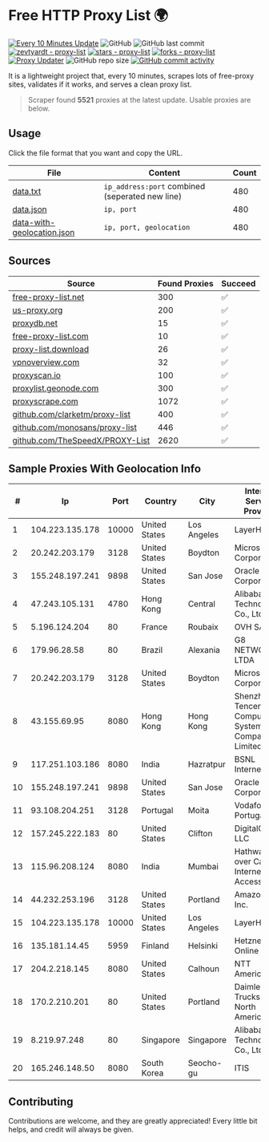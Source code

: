 
# Free HTTP Proxy List 🌍

[![Every 10 Minutes Update](https://github.com/mertguvencli/http-proxy-list/actions/workflows/main.yml/badge.svg?branch=main)](https://github.com/mertguvencli/http-proxy-list/actions/workflows/main.yml)
![GitHub](https://img.shields.io/github/license/mertguvencli/http-proxy-list)
![GitHub last commit](https://img.shields.io/github/last-commit/mertguvencli/http-proxy-list)
[![zevtyardt - proxy-list](https://img.shields.io/static/v1?label=zevtyardt&message=proxy-list&color=blue&logo=github)](https://github.com/zevtyardt/proxy-list "Go to GitHub repo")
[![stars - proxy-list](https://img.shields.io/github/stars/zevtyardt/proxy-list?style=social)](https://github.com/zevtyardt/proxy-list)
[![forks - proxy-list](https://img.shields.io/github/forks/zevtyardt/proxy-list?style=social)](https://github.com/zevtyardt/proxy-list)
[![Proxy Updater](https://github.com/zevtyardt/proxy-list/workflows/Proxy%20Updater/badge.svg)](https://github.com/zevtyardt/proxy-list/actions?query=workflow:"Proxy+Updater")
![GitHub repo size](https://img.shields.io/github/repo-size/zevtyardt/proxy-list)
[![GitHub commit activity](https://img.shields.io/github/commit-activity/m/zevtyardt/proxy-list?logo=commits)](https://github.com/zevtyardt/proxy-list/commits/main)

It is a lightweight project that, every 10 minutes, scrapes lots of free-proxy sites, validates if it works, and serves a clean proxy list.

> Scraper found **5521** proxies at the latest update. Usable proxies are below.

## Usage

Click the file format that you want and copy the URL.

|File|Content|Count|
|----|-------|-----|
|[data.txt](https://raw.githubusercontent.com/mertguvencli/http-proxy-list/main/proxy-list/data.txt)|`ip_address:port` combined (seperated new line)|480|
|[data.json](https://raw.githubusercontent.com/mertguvencli/http-proxy-list/main/proxy-list/data.json)|`ip, port`|480|
|[data-with-geolocation.json](https://raw.githubusercontent.com/mertguvencli/http-proxy-list/main/proxy-list/data-with-geolocation.json)|`ip, port, geolocation`|480|

## Sources

|Source|Found Proxies|Succeed|
|------|-------------|-------|
|[free-proxy-list.net](https://free-proxy-list.net)|300|✅|
|[us-proxy.org](https://www.us-proxy.org)|200|✅|
|[proxydb.net](http://proxydb.net)|15|✅|
|[free-proxy-list.com](https://free-proxy-list.com/?page=&port=&type%5B%5D=http&type%5B%5D=https&up_time=0&search=Search)|10|✅|
|[proxy-list.download](https://www.proxy-list.download/HTTP)|26|✅|
|[vpnoverview.com](https://vpnoverview.com/privacy/anonymous-browsing/free-proxy-servers)|32|✅|
|[proxyscan.io](https://www.proxyscan.io)|100|✅|
|[proxylist.geonode.com](https://proxylist.geonode.com/api/proxy-list?limit=300&page=1&sort_by=lastChecked&sort_type=desc&protocols=http,https)|300|✅|
|[proxyscrape.com](https://api.proxyscrape.com/v2/?request=displayproxies&protocol=http&timeout=10000&country=all&ssl=all&anonymity=all)|1072|✅|
|[github.com/clarketm/proxy-list](https://raw.githubusercontent.com/clarketm/proxy-list/master/proxy-list-raw.txt)|400|✅|
|[github.com/monosans/proxy-list](https://raw.githubusercontent.com/monosans/proxy-list/main/proxies/http.txt)|446|✅|
|[github.com/TheSpeedX/PROXY-List](https://raw.githubusercontent.com/TheSpeedX/PROXY-List/master/http.txt)|2620|✅|


## Sample Proxies With Geolocation Info

|#|Ip|Port|Country|City|Internet Service Provider|
|-|--|----|-------|----|-------------------------|
|1|104.223.135.178|10000|United States|Los Angeles|LayerHost|
|2|20.242.203.179|3128|United States|Boydton|Microsoft Corporation|
|3|155.248.197.241|9898|United States|San Jose|Oracle Corporation|
|4|47.243.105.131|4780|Hong Kong|Central|Alibaba (US) Technology Co., Ltd.|
|5|5.196.124.204|80|France|Roubaix|OVH SAS|
|6|179.96.28.58|80|Brazil|Alexania|G8 NETWORKS LTDA|
|7|20.242.203.179|3128|United States|Boydton|Microsoft Corporation|
|8|43.155.69.95|8080|Hong Kong|Hong Kong|Shenzhen Tencent Computer Systems Company Limited|
|9|117.251.103.186|8080|India|Hazratpur|BSNL Internet|
|10|155.248.197.241|9898|United States|San Jose|Oracle Corporation|
|11|93.108.204.251|3128|Portugal|Moita|Vodafone Portugal|
|12|157.245.222.183|80|United States|Clifton|DigitalOcean, LLC|
|13|115.96.208.124|8080|India|Mumbai|Hathway IP over Cable Internet Access|
|14|44.232.253.196|3128|United States|Portland|Amazon.com, Inc.|
|15|104.223.135.178|10000|United States|Los Angeles|LayerHost|
|16|135.181.14.45|5959|Finland|Helsinki|Hetzner Online GmbH|
|17|204.2.218.145|8080|United States|Calhoun|NTT America, Inc.|
|18|170.2.210.201|80|United States|Portland|Daimler Trucks of North America LLC|
|19|8.219.97.248|80|Singapore|Singapore|Alibaba (US) Technology Co., Ltd.|
|20|165.246.148.50|8080|South Korea|Seocho-gu|ITIS|



## Contributing

Contributions are welcome, and they are greatly appreciated! Every
little bit helps, and credit will always be given.

